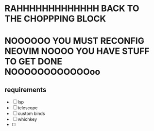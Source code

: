 # RAHHHHHHHHHHHHH BACK TO THE CHOPPPING BLOCK
# NOOOOOO YOU MUST RECONFIG NEOVIM NOOOO YOU HAVE STUFF TO GET DONE NOOOOOOOOOOOOoo

## requirements
- [ ] lsp
- [ ] telescope
- [ ] custom binds
- [ ] whichkey
- [ ] 
